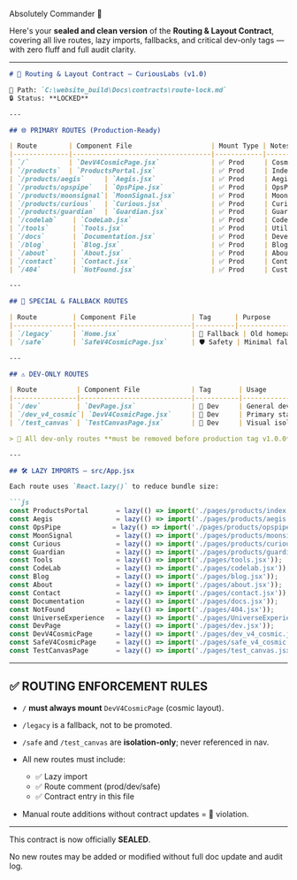 Absolutely Commander 🧭

Here's your **sealed and clean version** of the **Routing & Layout Contract**, covering all live routes, lazy imports, fallbacks, and critical dev-only tags — with zero fluff and full audit clarity.

---

````md
# 🧭 Routing & Layout Contract — CuriousLabs (v1.0)

📍 Path: `C:\website_build\Docs\contracts\route-lock.md`  
🔒 Status: **LOCKED**

---

## 🌐 PRIMARY ROUTES (Production-Ready)

| Route        | Component File                    | Mount Type | Notes                          |
|--------------|-----------------------------------|------------|--------------------------------|
| `/`          | `DevV4CosmicPage.jsx`             | ✅ Prod     | Cosmic homepage (v6.6)         |
| `/products`  | `ProductsPortal.jsx`              | ✅ Prod     | Index route for all products   |
| `/products/aegis`     | `Aegis.jsx`              | ✅ Prod     | Aegis product page             |
| `/products/opspipe`   | `OpsPipe.jsx`            | ✅ Prod     | OpsPipe product page           |
| `/products/moonsignal`| `MoonSignal.jsx`         | ✅ Prod     | MoonSignal product page        |
| `/products/curious`   | `Curious.jsx`            | ✅ Prod     | Curious app page               |
| `/products/guardian`  | `Guardian.jsx`           | ✅ Prod     | Guardian product page          |
| `/codelab`    | `CodeLab.jsx`                    | ✅ Prod     | CodeOps service landing page   |
| `/tools`      | `Tools.jsx`                      | ✅ Prod     | Utilities & microtools page    |
| `/docs`       | `Documentation.jsx`              | ✅ Prod     | Developer documentation        |
| `/blog`       | `Blog.jsx`                       | ✅ Prod     | Blog hub                       |
| `/about`      | `About.jsx`                      | ✅ Prod     | About CuriousLabs              |
| `/contact`    | `Contact.jsx`                    | ✅ Prod     | Contact + inquiry form         |
| `/404`        | `NotFound.jsx`                   | ✅ Prod     | Custom 404                     |

---

## 🔁 SPECIAL & FALLBACK ROUTES

| Route         | Component File              | Tag      | Purpose                            |
|---------------|-----------------------------|----------|------------------------------------|
| `/legacy`     | `Home.jsx`                  | 🔁 Fallback | Old homepage / solar system (easter egg) |
| `/safe`       | `SafeV4CosmicPage.jsx`      | 🛡️ Safety | Minimal fallback render page       |

---

## ⚠️ DEV-ONLY ROUTES

| Route          | Component File             | Tag       | Usage                              |
|----------------|----------------------------|-----------|------------------------------------|
| `/dev`         | `DevPage.jsx`              | 🧪 Dev     | General developer testing page     |
| `/dev_v4_cosmic`| `DevV4CosmicPage.jsx`     | 🧪 Dev     | Primary staging page (now `/`)     |
| `/test_canvas` | `TestCanvasPage.jsx`       | 🧪 Dev     | Visual isolation route (for debug) |

> 🧼 All dev-only routes **must be removed before production tag v1.0.0**

---

## 🛠️ LAZY IMPORTS — src/App.jsx

Each route uses `React.lazy()` to reduce bundle size:

```js
const ProductsPortal       = lazy(() => import('./pages/products/index.jsx'));
const Aegis                = lazy(() => import('./pages/products/aegis.jsx'));
const OpsPipe             = lazy(() => import('./pages/products/opspipe.jsx'));
const MoonSignal           = lazy(() => import('./pages/products/moonsignal.jsx'));
const Curious              = lazy(() => import('./pages/products/curious.jsx'));
const Guardian             = lazy(() => import('./pages/products/guardian.jsx'));
const Tools                = lazy(() => import('./pages/tools.jsx'));
const CodeLab              = lazy(() => import('./pages/codelab.jsx'));
const Blog                 = lazy(() => import('./pages/blog.jsx'));
const About                = lazy(() => import('./pages/about.jsx'));
const Contact              = lazy(() => import('./pages/contact.jsx'));
const Documentation        = lazy(() => import('./pages/docs.jsx'));
const NotFound             = lazy(() => import('./pages/404.jsx'));
const UniverseExperience   = lazy(() => import('./pages/UniverseExperience.jsx'));
const DevPage              = lazy(() => import('./pages/dev.jsx'));
const DevV4CosmicPage      = lazy(() => import('./pages/dev_v4_cosmic.jsx'));
const SafeV4CosmicPage     = lazy(() => import('./pages/safe_v4_cosmic.jsx'));
const TestCanvasPage       = lazy(() => import('./pages/test_canvas.jsx'));
````

---

## ✅ ROUTING ENFORCEMENT RULES

* `/` **must always mount** `DevV4CosmicPage` (cosmic layout).
* `/legacy` is a fallback, not to be promoted.
* `/safe` and `/test_canvas` are **isolation-only**; never referenced in nav.
* All new routes must include:

  * ✅ Lazy import
  * ✅ Route comment (prod/dev/safe)
  * ✅ Contract entry in this file
* Manual route additions without contract updates = 🚫 violation.

---

This contract is now officially **SEALED**.

No new routes may be added or modified without full doc update and audit log.
